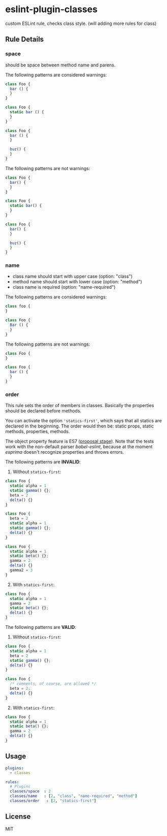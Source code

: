 # eslint-plugin-classes

custom ESLint rule, checks class style.
(will adding more rules for class)

## Rule Details

### space

should be space between method name and parens.

The following patterns are considered warnings:

```js
class Foo {
  bar () {
  }
}

class Foo {
  static bar () {
  }
}

class Foo {
  bar () {
  }

  buz() {
  }
}
```

The following patterns are not warnings:

```js
class Foo {
  bar() {
  }
}

class Foo {
  static bar() {
  }
}

class Foo {
  bar() {
  }

  buz() {
  }
}
```

### name

- class name should start with upper case (option: "class")
- method name should start with lower case (option: "method")
- class name is required (option: "name-required")

The following patterns are considered warnings:

```js
class foo {
}

class Foo {
  Bar () {
  }
}
```

The following patterns are not warnings:

```js
class Foo {
}

class Foo {
  bar () {
  }
}
```

### order

This rule sets the order of members in classes. Basically the properties should be declared before methods.

You can activate the option `'statics-first'`, which says that all statics are declared in the beginning.
The order would then be: static props, static methods, properties, methods.

The object property feature is ES7 ([proposal stage](https://gist.github.com/jeffmo/054df782c05639da2adb)).
Note that the tests work with the non-default parser *babel-eslint*, because at the moment *esprima* doesn't recognize
properties and throws errors.

The following patterns are **INVALID**:

1. Without `statics-first`:
  ```js
  class Foo {
    static alpha = 1
    static gamma() {};
    beta = 2
    delta() {}
  }

  class Foo {
    beta = 2
    static alpha = 1
    static gamma() {};
    delta() {}
  }

  class Foo {
    static alpha = 1
    static beta() {};
    gamma = 2
    delta() {}
    gamma2 = 3
  }
  ```
2. With `statics-first`:
  ```js
  class Foo {
    static alpha = 1
    gamma = 2
    static beta() {};
    delta() {}
  }
  ```

The following patterns are **VALID**:

1. Without `statics-first`:
  ```js
  class Foo {
    static alpha = 1
    beta = 2
    static gamma() {};
    delta() {}
  }

  class Foo {
    /* comments, of course, are allowed */
    beta = 2;
    delta() {}
  }
  ```
2. With `statics-first`:
  ```js
  class Foo {
    static alpha = 1
    static beta() {};
    gamma = 2
    delta() {}
  }
  ```


## Usage

```yaml
plugins:
  - classes

rules:
  # Plugins
  classes/space  : 2
  classes/name   : [2, "class", "name-required", "method"]
  classes/order   : [2, "statics-first"]
```

## License

MIT

